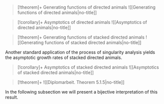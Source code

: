 
> [!theorem]+ Generating functions of directed animals
> ![[Generating functions of directed animals|no-title]]





> [!corollary]+ Asymptotics of directed animals
> ![[Asymptotics of directed animals|no-title]]



> [!theorem]+ Generating functions of stacked directed animals
> ![[Generating functions of stacked directed animals|no-title]]



Another standard application of the process of singularity analysis yields the asymptotic growth rates of stacked directed animals.

> [!corollary]+ Asymptotics of stacked directed animals
> ![[Asymptotics of stacked directed animals|no-title]]


> [!theorem]+ 
> ![[Diplomarbeit. Theorem 5.1.5|no-title]]



In the following subsection we will present a bijective interpretation of this result.


